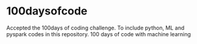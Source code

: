 # 100daysofcode
Accepted the 100days of coding challenge. To include python, ML and pyspark codes in this repository. 
100 days of code with machine learning
